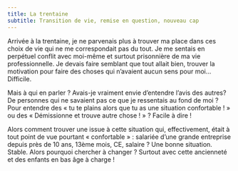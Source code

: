 ```yaml
--- 
title: La trentaine
subtitle: Transition de vie, remise en question, nouveau cap
---
```


Arrivée à la trentaine, je ne parvenais plus à trouver ma place dans ces choix de vie qui ne me correspondait pas du tout. Je me sentais en perpétuel conflit avec moi-même et surtout prisonnière de ma vie professionnelle. Je devais faire semblant que tout allait bien, trouver la motivation pour faire des choses qui n’avaient aucun sens pour moi... Difficile.

Mais à qui en parler ? Avais-je vraiment envie d’entendre l’avis des autres?De personnes qui ne savaient pas ce que je ressentais au fond de moi ? Pour entendre des « tu te plains alors que tu as une situation confortable ! » ou des « Démissionne et trouve autre chose ! » ? Facile à dire !

Alors comment trouver une issue à cette situation qui, effectivement, était à tout point de vue pourtant « confortable » : salariée d’une grande entreprise depuis près de 10 ans, 13ème mois, CE, salaire ? Une bonne situation. Stable. Alors pourquoi chercher à changer ? Surtout avec cette ancienneté et des enfants en bas âge à charge !